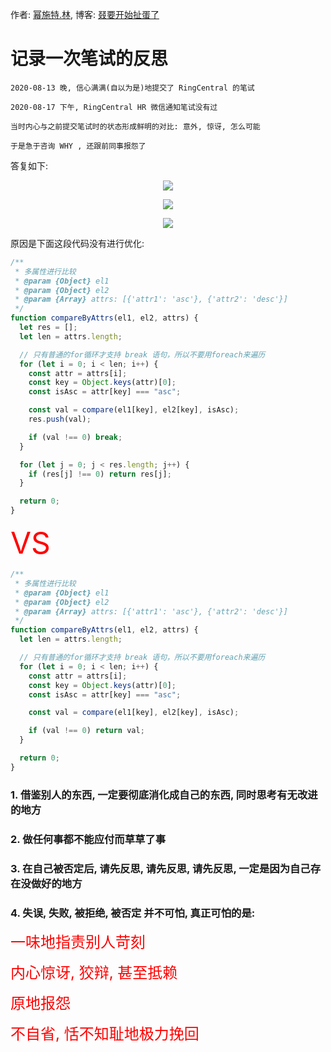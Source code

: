 作者: [幂施特.林](https://github.com/linmingdao), 博客: [叕要开始扯蛋了](https://linmingdao.github.io/)

# 记录一次笔试的反思

```
2020-08-13 晚, 信心满满(自以为是)地提交了 RingCentral 的笔试

2020-08-17 下午, RingCentral HR 微信通知笔试没有过

当时内心与之前提交笔试时的状态形成鲜明的对比: 意外, 惊讶, 怎么可能

于是急于咨询 WHY , 还跟前同事报怨了
```

答复如下:

<p align="center"><img src=https://linmingdao.github.io/blog/assets/perception/0.jpg></p>

<p align="center"><img src=https://linmingdao.github.io/blog/assets/perception/1.jpg></p>

<p align="center"><img src=https://linmingdao.github.io/blog/assets/perception/2.jpg></p>

原因是下面这段代码没有进行优化:

```js
/**
 * 多属性进行比较
 * @param {Object} el1
 * @param {Object} el2
 * @param {Array} attrs: [{'attr1': 'asc'}, {'attr2': 'desc'}]
 */
function compareByAttrs(el1, el2, attrs) {
  let res = [];
  let len = attrs.length;

  // 只有普通的for循环才支持 break 语句，所以不要用foreach来遍历
  for (let i = 0; i < len; i++) {
    const attr = attrs[i];
    const key = Object.keys(attr)[0];
    const isAsc = attr[key] === "asc";

    const val = compare(el1[key], el2[key], isAsc);
    res.push(val);

    if (val !== 0) break;
  }

  for (let j = 0; j < res.length; j++) {
    if (res[j] !== 0) return res[j];
  }

  return 0;
}
```

<font color=#ff0000 size=7>VS</font>

```js
/**
 * 多属性进行比较
 * @param {Object} el1
 * @param {Object} el2
 * @param {Array} attrs: [{'attr1': 'asc'}, {'attr2': 'desc'}]
 */
function compareByAttrs(el1, el2, attrs) {
  let len = attrs.length;

  // 只有普通的for循环才支持 break 语句，所以不要用foreach来遍历
  for (let i = 0; i < len; i++) {
    const attr = attrs[i];
    const key = Object.keys(attr)[0];
    const isAsc = attr[key] === "asc";

    const val = compare(el1[key], el2[key], isAsc);

    if (val !== 0) return val;
  }

  return 0;
}
```

### 1. 借鉴别人的东西, 一定要彻底消化成自己的东西, 同时思考有无改进的地方

### 2. 做任何事都不能应付而草草了事

### 3. 在自己被否定后, 请先反思, 请先反思, 请先反思, 一定是因为自己存在没做好的地方

### 4. 失误, 失败, 被拒绝, 被否定 并不可怕, 真正可怕的是:

<font color=#ff0000 size=5>一味地指责别人苛刻</font>

<font color=#ff0000 size=5>内心惊讶, 狡辩, 甚至抵赖</font>

<font color=#ff0000 size=5>原地报怨</font>

<font color=#ff0000 size=5>不自省, 恬不知耻地极力挽回</font>
